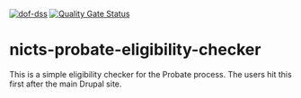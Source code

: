 [![dof-dss](https://circleci.com/gh/dof-dss/nicts-probate-eligibility-checker.svg?style=svg&circle-token=65bd91969b3a6cb1b6e37eb596224aa2ffddacf9)](https://app.circleci.com/pipelines/github/dof-dss/nicts-probate-eligibility-checker) [![Quality Gate Status](https://sonarcloud.io/api/project_badges/measure?project=dof-dss_nicts-probate-eligibility-checker&metric=alert_status)](https://sonarcloud.io/dashboard?id=dof-dss_nicts-probate-eligibility-checker)

# nicts-probate-eligibility-checker

This is a simple eligibility checker for the Probate process. The users hit this first after the main Drupal site.
